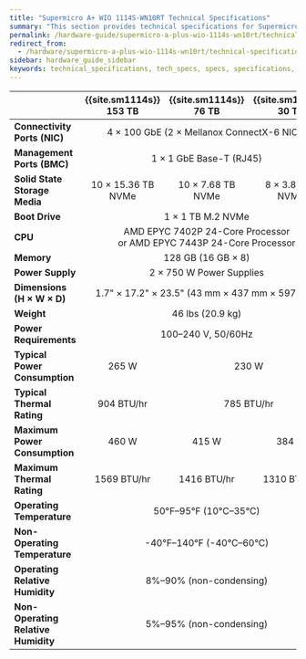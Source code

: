 ```yaml
---
title: "Supermicro A+ WIO 1114S-WN10RT Technical Specifications"
summary: "This section provides technical specifications for Supermicro 1114S node types."
permalink: /hardware-guide/supermicro-a-plus-wio-1114s-wn10rt/technical-specifications.html
redirect_from:
  - /hardware/supermicro-a-plus-wio-1114s-wn10rt/technical-specifications.html
sidebar: hardware_guide_sidebar
keywords: technical_specifications, tech_specs, specs, specifications, Supermicro, Supermicro_1114S, 1114S, WN10RT
---
```


<table cellspacing="0" cellpadding="0">
  <thead>
    <tr>
      <th></th>
      <th><strong>{{site.sm1114s}} 153 TB</strong></th>
      <th><strong>{{site.sm1114s}} 76 TB</strong></th>
      <th><strong>{{site.sm1114s}} 30 TB</strong></th>
    </tr>
  </thead>
  <tbody>
    <tr>
      <td><strong>Connectivity Ports (NIC)</strong></td>
      <td colspan="3" style="text-align: center;">4 &#215; 100 GbE (2 &#215; Mellanox ConnectX-6 NICs)</td>
    </tr>
    <tr>
      <td><strong>Management Ports (BMC)</strong></td>
      <td colspan="3" style="text-align: center;">1 &#215; 1 GbE Base-T (RJ45)</td>
    </tr>
    <tr>
      <td><strong>Solid State Storage Media</strong></td>
      <td style="text-align: center;">10 &#215; 15.36 TB NVMe</td>
      <td style="text-align: center;">10 &#215; 7.68 TB NVMe</td>
      <td style="text-align: center;">8 &#215; 3.84 TB NVMe</td>
    </tr>
    <tr>
      <td><strong>Boot Drive</strong></td>
      <td colspan="3" style="text-align: center;">1 &#215; 1 TB M.2 NVMe</td>
    </tr>
    <tr>
      <td><strong>CPU</strong></td>
      <td colspan="3" style="text-align: center;">AMD EPYC 7402P 24-Core Processor<br>or AMD EPYC 7443P 24-Core Processor</td>
    </tr>
    <tr>
      <td><strong>Memory</strong></td>
      <td colspan="3" style="text-align: center;">128 GB (16 GB &#215; 8)</td>
    </tr>
    <tr>
      <td><strong>Power Supply</strong></td>
      <td colspan="3" style="text-align: center;">2 &#215; 750 W Power Supplies</td>
    </tr>
    <tr>
      <td><strong>Dimensions (H &#215; W &#215; D)</strong></td>
      <td colspan="3" style="text-align: center;">1.7" &#215; 17.2" &#215; 23.5" (43 mm &#215; 437 mm &#215; 597 mm)</td>
    </tr>
    <tr>
      <td><strong>Weight</strong></td>
      <td colspan="3" style="text-align: center;">46 lbs (20.9 kg)</td>
    </tr>
    <tr>
      <td><strong>Power Requirements</strong></td>
      <td colspan="3" style="text-align: center;">100&ndash;240 V, 50/60Hz</td>
    </tr>
    <tr>
      <td><strong>Typical Power Consumption</strong></td>
      <td style="text-align: center;">265 W</td>
      <td colspan="2" style="text-align: center;">230 W</td>
    </tr>
    <tr>
      <td><strong>Typical Thermal Rating</strong></td>
      <td style="text-align: center;">904 BTU/hr</td>
      <td colspan="2" style="text-align: center;">785 BTU/hr</td>
    </tr>
    <tr>
      <td><div><strong>Maximum Power Consumption</strong></div></td>
      <td style="text-align: center;">460 W</td>
      <td style="text-align: center;">415 W</td>
      <td style="text-align: center;">384 W</td>
    </tr>
    <tr>
      <td><strong>Maximum Thermal Rating</strong></td>
      <td style="text-align: center;">1569 BTU/hr</td>
      <td style="text-align: center;">1416 BTU/hr</td>
      <td style="text-align: center;">1310 BTU/hr</td>
    </tr>
    <tr>
      <td><strong>Operating Temperature</strong></td>
      <td colspan="3" style="text-align: center;">50&deg;F&ndash;95&deg;F (10&deg;C&ndash;35&deg;C)</td>
    </tr>
    <tr>
      <td><strong>Non-Operating Temperature</strong></td>
      <td colspan="3" style="text-align: center;">-40&deg;F&ndash;140&deg;F (-40&deg;C&ndash;60&deg;C)</td>
    </tr>
    <tr>
      <td><strong>Operating Relative Humidity</strong></td>
      <td colspan="3" style="text-align: center;">8%&ndash;90% (non-condensing)</td>
    </tr>
    <tr>
      <td><div><strong>Non-Operating Relative Humidity</strong></div></td>
      <td colspan="3" style="text-align: center;">5%&ndash;95% (non-condensing)</td>
    </tr>
  </tbody>
</table>
